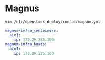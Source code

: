 # Magnus


```bash
vim /etc/openstack_deploy/conf.d/magnum.yml
```

```yaml
magnum-infra_containers:
  aio1:
    ip: 172.29.236.100
magnum-infra_hosts:
  aio1:
    ip: 172.29.236.100
```
